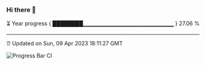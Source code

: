 ### Hi there 👋

⏳ Year progress { ████████▁▁▁▁▁▁▁▁▁▁▁▁▁▁▁▁▁▁▁▁▁▁ } 27.06 %

---

⏰ Updated on Sun, 09 Apr 2023 18:11:27 GMT

![Progress Bar CI](https://github.com/liununu/liununu/workflows/Progress%20Bar%20CI/badge.svg)
